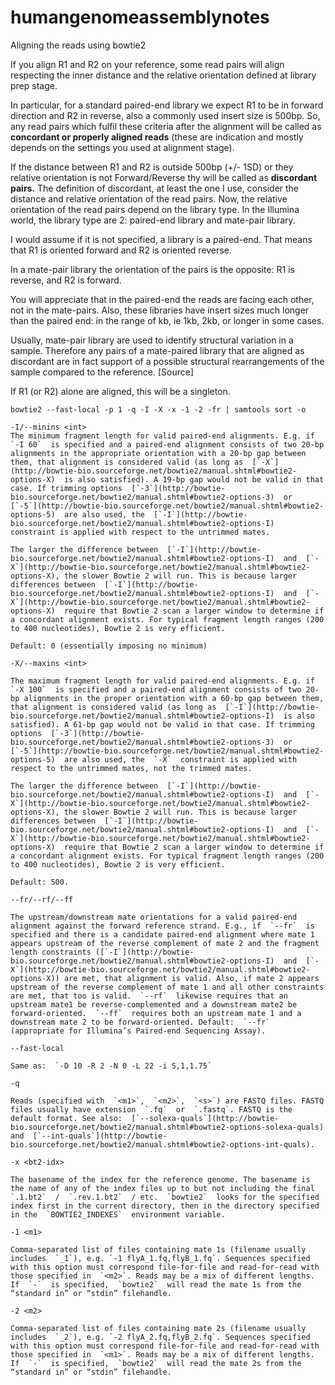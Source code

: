 # humangenomeassemblynotes

Aligning the reads using bowtie2

If you align R1 and R2 on your reference, some read pairs will align respecting the inner distance and the relative orientation defined at library prep stage.

In particular, for a standard paired-end library we expect R1 to be in forward direction and R2 in reverse, also a commonly used insert size is 500bp. So, any read pairs which fulfil these criteria after the alignment will be called as **concordant or properly aligned reads** (these are indication and mostly depends on the settings you used at alignment stage).

If the distance between R1 and R2 is outside 500bp (+/- 1SD) or they relative orientation is not Forward/Reverse thy will be called as **discordant pairs.** The definition of discordant, at least the one I use, consider the distance and relative orientation of the read pairs. Now, the relative orientation of the read pairs depend on the library type. In the Illumina world, the library type are 2: paired-end library and mate-pair library.

I would assume if it is not specified, a library is a paired-end. That means that R1 is oriented forward and R2 is oriented reverse.

In a mate-pair library the orientation of the pairs is the opposite: R1 is reverse, and R2 is forward.

You will appreciate that in the paired-end the reads are facing each other, not in the mate-pairs. Also, these libraries have insert sizes much longer than the paired end: in the range of kb, ie 1kb, 2kb, or longer in some cases.

Usually, mate-pair library are used to identify structural variation in a sample. Therefore any pairs of a mate-paired library that are aligned as discordant are in fact support of a possible structural rearrangements of the sample compared to the reference. [Source]

If R1 (or R2) alone are aligned, this will be a singleton.

    bowtie2 --fast-local -p 1 -q -I -X -x -1 -2 -fr | samtools sort -o 

```
-I/--minins <int>
The minimum fragment length for valid paired-end alignments. E.g. if  `-I 60`  is specified and a paired-end alignment consists of two 20-bp alignments in the appropriate orientation with a 20-bp gap between them, that alignment is considered valid (as long as  [`-X`](http://bowtie-bio.sourceforge.net/bowtie2/manual.shtml#bowtie2-options-X)  is also satisfied). A 19-bp gap would not be valid in that case. If trimming options  [`-3`](http://bowtie-bio.sourceforge.net/bowtie2/manual.shtml#bowtie2-options-3)  or  [`-5`](http://bowtie-bio.sourceforge.net/bowtie2/manual.shtml#bowtie2-options-5)  are also used, the  [`-I`](http://bowtie-bio.sourceforge.net/bowtie2/manual.shtml#bowtie2-options-I)  constraint is applied with respect to the untrimmed mates.

The larger the difference between  [`-I`](http://bowtie-bio.sourceforge.net/bowtie2/manual.shtml#bowtie2-options-I)  and  [`-X`](http://bowtie-bio.sourceforge.net/bowtie2/manual.shtml#bowtie2-options-X), the slower Bowtie 2 will run. This is because larger differences between  [`-I`](http://bowtie-bio.sourceforge.net/bowtie2/manual.shtml#bowtie2-options-I)  and  [`-X`](http://bowtie-bio.sourceforge.net/bowtie2/manual.shtml#bowtie2-options-X)  require that Bowtie 2 scan a larger window to determine if a concordant alignment exists. For typical fragment length ranges (200 to 400 nucleotides), Bowtie 2 is very efficient.

Default: 0 (essentially imposing no minimum)

-X/--maxins <int>

The maximum fragment length for valid paired-end alignments. E.g. if  `-X 100`  is specified and a paired-end alignment consists of two 20-bp alignments in the proper orientation with a 60-bp gap between them, that alignment is considered valid (as long as  [`-I`](http://bowtie-bio.sourceforge.net/bowtie2/manual.shtml#bowtie2-options-I)  is also satisfied). A 61-bp gap would not be valid in that case. If trimming options  [`-3`](http://bowtie-bio.sourceforge.net/bowtie2/manual.shtml#bowtie2-options-3)  or  [`-5`](http://bowtie-bio.sourceforge.net/bowtie2/manual.shtml#bowtie2-options-5)  are also used, the  `-X`  constraint is applied with respect to the untrimmed mates, not the trimmed mates.

The larger the difference between  [`-I`](http://bowtie-bio.sourceforge.net/bowtie2/manual.shtml#bowtie2-options-I)  and  [`-X`](http://bowtie-bio.sourceforge.net/bowtie2/manual.shtml#bowtie2-options-X), the slower Bowtie 2 will run. This is because larger differences between  [`-I`](http://bowtie-bio.sourceforge.net/bowtie2/manual.shtml#bowtie2-options-I)  and  [`-X`](http://bowtie-bio.sourceforge.net/bowtie2/manual.shtml#bowtie2-options-X)  require that Bowtie 2 scan a larger window to determine if a concordant alignment exists. For typical fragment length ranges (200 to 400 nucleotides), Bowtie 2 is very efficient.

Default: 500.

--fr/--rf/--ff

The upstream/downstream mate orientations for a valid paired-end alignment against the forward reference strand. E.g., if  `--fr`  is specified and there is a candidate paired-end alignment where mate 1 appears upstream of the reverse complement of mate 2 and the fragment length constraints ([`-I`](http://bowtie-bio.sourceforge.net/bowtie2/manual.shtml#bowtie2-options-I)  and  [`-X`](http://bowtie-bio.sourceforge.net/bowtie2/manual.shtml#bowtie2-options-X)) are met, that alignment is valid. Also, if mate 2 appears upstream of the reverse complement of mate 1 and all other constraints are met, that too is valid.  `--rf`  likewise requires that an upstream mate1 be reverse-complemented and a downstream mate2 be forward-oriented.  `--ff`  requires both an upstream mate 1 and a downstream mate 2 to be forward-oriented. Default:  `--fr`  (appropriate for Illumina’s Paired-end Sequencing Assay).

--fast-local

Same as:  `-D 10 -R 2 -N 0 -L 22 -i S,1,1.75`

-q

Reads (specified with  `<m1>`,  `<m2>`,  `<s>`) are FASTQ files. FASTQ files usually have extension  `.fq`  or  `.fastq`. FASTQ is the default format. See also:  [`--solexa-quals`](http://bowtie-bio.sourceforge.net/bowtie2/manual.shtml#bowtie2-options-solexa-quals)  and  [`--int-quals`](http://bowtie-bio.sourceforge.net/bowtie2/manual.shtml#bowtie2-options-int-quals).

-x <bt2-idx>

The basename of the index for the reference genome. The basename is the name of any of the index files up to but not including the final  `.1.bt2`  /  `.rev.1.bt2`  / etc.  `bowtie2`  looks for the specified index first in the current directory, then in the directory specified in the  `BOWTIE2_INDEXES`  environment variable.

-1 <m1>

Comma-separated list of files containing mate 1s (filename usually includes  `_1`), e.g. `-1 flyA_1.fq,flyB_1.fq`. Sequences specified with this option must correspond file-for-file and read-for-read with those specified in  `<m2>`. Reads may be a mix of different lengths. If  `-`  is specified,  `bowtie2`  will read the mate 1s from the “standard in” or “stdin” filehandle.

-2 <m2>

Comma-separated list of files containing mate 2s (filename usually includes  `_2`), e.g. `-2 flyA_2.fq,flyB_2.fq`. Sequences specified with this option must correspond file-for-file and read-for-read with those specified in  `<m1>`. Reads may be a mix of different lengths. If  `-`  is specified,  `bowtie2`  will read the mate 2s from the “standard in” or “stdin” filehandle.
```
